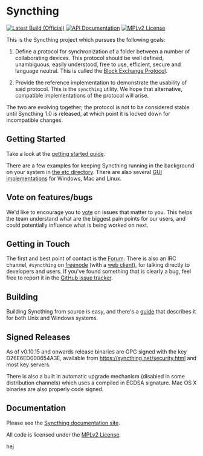 # Syncthing

[![Latest Build (Official)](https://img.shields.io/jenkins/s/http/build.syncthing.net/syncthing.svg?style=flat-square&label=unix%20build)](http://build.syncthing.net/job/syncthing/lastBuild/)
[![API Documentation](https://img.shields.io/badge/api-Godoc-blue.svg?style=flat-square)](http://godoc.org/github.com/syncthing/syncthing)
[![MPLv2 License](https://img.shields.io/badge/license-MPLv2-blue.svg?style=flat-square)](https://www.mozilla.org/MPL/2.0/)

This is the Syncthing project which pursues the following goals:

 1. Define a protocol for synchronization of a folder between a number of
    collaborating devices. This protocol should be well defined, unambiguous,
    easily understood, free to use, efficient, secure and language neutral.
    This is called the [Block Exchange Protocol][1].

 2. Provide the reference implementation to demonstrate the usability of
    said protocol. This is the `syncthing` utility. We hope that
    alternative, compatible implementations of the protocol will arise.

The two are evolving together; the protocol is not to be considered
stable until Syncthing 1.0 is released, at which point it is locked down
for incompatible changes.

## Getting Started

Take a look at the [getting started guide][2].

There are a few examples for keeping Syncthing running in the background
on your system in [the etc directory][3]. There are also several [GUI
implementations][11] for Windows, Mac and Linux.

## Vote on features/bugs

We'd like to encourage you to [vote][12] on issues that matter to you.
This helps the team understand what are the biggest pain points for our users, and could potentially influence what is being worked on next.

## Getting in Touch

The first and best point of contact is the [Forum][8]. There is also an IRC
channel, `#syncthing` on [freenode][4] (with a [web client][9]), for talking
directly to developers and users. If you've found something that is clearly a
bug, feel free to report it in the [GitHub issue tracker][10].

## Building

Building Syncthing from source is easy, and there's a [guide][5]
that describes it for both Unix and Windows systems.

## Signed Releases

As of v0.10.15 and onwards release binaries are GPG signed with the key
D26E6ED000654A3E, available from https://syncthing.net/security.html and
most key servers.

There is also a built in automatic upgrade mechanism (disabled in some
distribution channels) which uses a compiled in ECDSA signature. Mac OS
X binaries are also properly code signed.

## Documentation

Please see the [Syncthing documentation site][6].

All code is licensed under the [MPLv2 License][7].

[1]: http://docs.syncthing.net/specs/bep-v1.html
[2]: http://docs.syncthing.net/intro/getting-started.html
[3]: https://github.com/syncthing/syncthing/blob/master/etc
[4]: http://www.freenode.net/irc_servers.shtml
[5]: http://docs.syncthing.net/dev/building.html
[6]: http://docs.syncthing.net/
[7]: https://github.com/syncthing/syncthing/blob/master/LICENSE
[8]: https://forum.syncthing.net/
[9]: https://kiwiirc.com/client/irc.freenode.net/#syncthing
[10]: https://github.com/syncthing/syncthing/issues
[11]: http://docs.syncthing.net/users/contrib.html#gui-wrappers
[12]: https://www.bountysource.com/teams/syncthing/issues
hej

